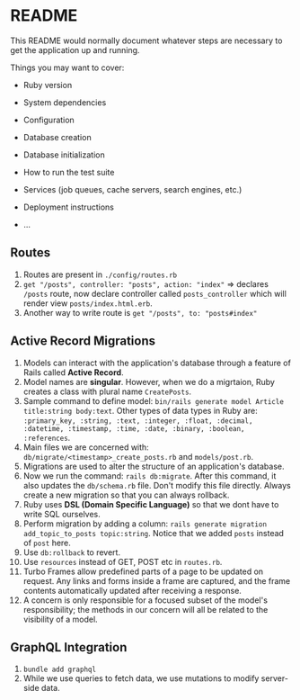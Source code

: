 # README

This README would normally document whatever steps are necessary to get the
application up and running.

Things you may want to cover:

* Ruby version

* System dependencies

* Configuration

* Database creation

* Database initialization

* How to run the test suite

* Services (job queues, cache servers, search engines, etc.)

* Deployment instructions

* ...


## Routes

1. Routes are present in `./config/routes.rb`
2. `get "/posts", controller: "posts", action: "index"` => declares `/posts` route, now declare controller called `posts_controller` which will render view `posts/index.html.erb`.
3. Another way to write route is `get "/posts", to: "posts#index"`

## Active Record Migrations
1. Models can interact with the application's database through a feature of Rails called **Active Record**.
2. Model names are **singular**. However, when we do a migrtaion, Ruby creates a class with plural name `CreatePosts`.
3. Sample command to define model: `bin/rails generate model Article title:string body:text`. Other types of data types in Ruby are: `:primary_key, :string, :text, :integer, :float, :decimal, :datetime, :timestamp, :time, :date, :binary, :boolean, :references`.
4. Main files we are concerned with: `db/migrate/<timestamp>_create_posts.rb` and `models/post.rb`.
5. Migrations are used to alter the structure of an application's database.
6. Now we run the command: `rails db:migrate`. After this command, it also updates the `db/schema.rb` file. Don't modify this file directly. Always create a new migration so that you can always rollback.
7. Ruby uses **DSL (Domain Specific Language)** so that we dont have to write SQL ourselves.
8. Perform migration by adding a column: `rails generate migration add_topic_to_posts topic:string`. Notice that we added `posts` instead of `post` here.
9. Use `db:rollback` to revert.
10. Use `resources` instead of GET, POST etc in `routes.rb`.
11. Turbo Frames allow predefined parts of a page to be updated on request. Any links and forms inside a frame are captured, and the frame contents automatically updated after receiving a response.
12. A concern is only responsible for a focused subset of the model's responsibility; the methods in our concern will all be related to the visibility of a model.

## GraphQL Integration
1. `bundle add graphql`
2. While we use queries to fetch data, we use mutations to modify server-side data.